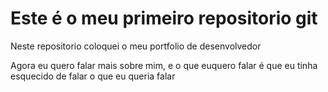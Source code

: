 # Este é o meu primeiro repositorio git

Neste repositorio coloquei o meu portfolio de desenvolvedor

Agora eu quero falar mais sobre mim, e o que euquero falar é que
eu tinha esquecido de falar o que eu queria falar 